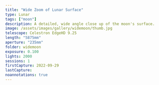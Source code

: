 ```yaml
---
title: "Wide Zoom of Lunar Surface"
type: Lunar
tags: ["moon"]
description: A detailed, wide angle close up of the moon's surface.
image: /assets/images/gallery/widemoon/thumb.jpg
telescope: Celestron EdgeHD 9.25
length: "5875mm"
aperture: "235mm"
folder: widemoon
exposure: 0.100
lights: 2000
sessions: 1
firstCapture: 2022-09-29 
lastCapture:
noannotations: true
---
```

